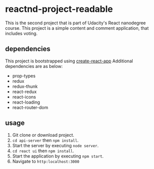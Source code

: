 # reactnd-project-readable

This is the second project that is part of Udacity's React nanodegree course. This
project is a simple content and comment application, that includes voting.

## dependencies

This project is bootstrapped using [create-react-app](https://github.com/facebookincubator/create-react-app)
Additional dependencies are as below:

* prop-types
* redux
* redux-thunk
* react-redux
* react-icons
* react-loading
* react-router-dom

## usage

1. Git clone or download project.
2. `cd api-server` then `npm install`.
3. Start the server by executing `node server`.
4. `cd react ui` then `npm install`.
5. Start the application by executing `npm start`.
6. Navigate to `http:localhost:3000`
